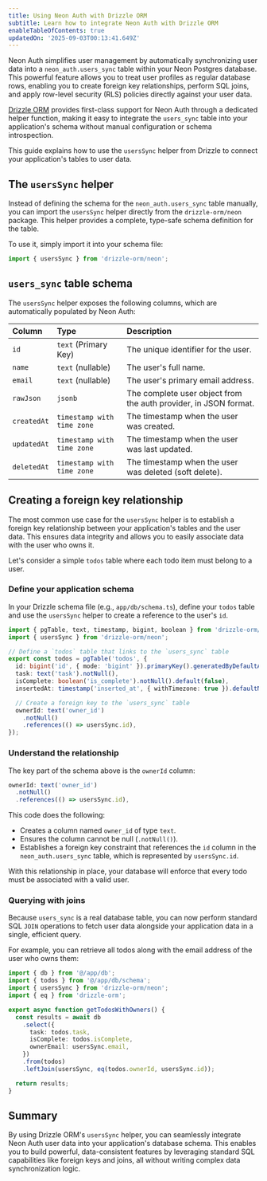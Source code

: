 ```yaml
---
title: Using Neon Auth with Drizzle ORM
subtitle: Learn how to integrate Neon Auth with Drizzle ORM
enableTableOfContents: true
updatedOn: '2025-09-03T00:13:41.649Z'
---
```


Neon Auth simplifies user management by automatically synchronizing user data into a `neon_auth.users_sync` table within your Neon Postgres database. This powerful feature allows you to treat user profiles as regular database rows, enabling you to create foreign key relationships, perform SQL joins, and apply row-level security (RLS) policies directly against your user data.

[Drizzle ORM](https://orm.drizzle.team/) provides first-class support for Neon Auth through a dedicated helper function, making it easy to integrate the `users_sync` table into your application's schema without manual configuration or schema introspection.

This guide explains how to use the `usersSync` helper from Drizzle to connect your application's tables to user data.

## The `usersSync` helper

Instead of defining the schema for the `neon_auth.users_sync` table manually, you can import the `usersSync` helper directly from the `drizzle-orm/neon` package. This helper provides a complete, type-safe schema definition for the table.

To use it, simply import it into your schema file:

```typescript
import { usersSync } from 'drizzle-orm/neon';
```

## `users_sync` table schema

The `usersSync` helper exposes the following columns, which are automatically populated by Neon Auth:

| Column      | Type                       | Description                                                      |
| :---------- | :------------------------- | :--------------------------------------------------------------- |
| `id`        | `text` (Primary Key)       | The unique identifier for the user.                              |
| `name`      | `text` (nullable)          | The user's full name.                                            |
| `email`     | `text` (nullable)          | The user's primary email address.                                |
| `rawJson`   | `jsonb`                    | The complete user object from the auth provider, in JSON format. |
| `createdAt` | `timestamp with time zone` | The timestamp when the user was created.                         |
| `updatedAt` | `timestamp with time zone` | The timestamp when the user was last updated.                    |
| `deletedAt` | `timestamp with time zone` | The timestamp when the user was deleted (soft delete).           |

## Creating a foreign key relationship

The most common use case for the `usersSync` helper is to establish a foreign key relationship between your application's tables and the user data. This ensures data integrity and allows you to easily associate data with the user who owns it.

Let's consider a simple `todos` table where each todo item must belong to a user.

### Define your application schema

In your Drizzle schema file (e.g., `app/db/schema.ts`), define your `todos` table and use the `usersSync` helper to create a reference to the user's `id`.

```typescript
import { pgTable, text, timestamp, bigint, boolean } from 'drizzle-orm/pg-core';
import { usersSync } from 'drizzle-orm/neon';

// Define a `todos` table that links to the `users_sync` table
export const todos = pgTable('todos', {
  id: bigint('id', { mode: 'bigint' }).primaryKey().generatedByDefaultAsIdentity(),
  task: text('task').notNull(),
  isComplete: boolean('is_complete').notNull().default(false),
  insertedAt: timestamp('inserted_at', { withTimezone: true }).defaultNow().notNull(),

  // Create a foreign key to the `users_sync` table
  ownerId: text('owner_id')
    .notNull()
    .references(() => usersSync.id),
});
```

### Understand the relationship

The key part of the schema above is the `ownerId` column:

```typescript
ownerId: text('owner_id')
  .notNull()
  .references(() => usersSync.id),
```

This code does the following:

- Creates a column named `owner_id` of type `text`.
- Ensures the column cannot be null (`.notNull()`).
- Establishes a foreign key constraint that references the `id` column in the `neon_auth.users_sync` table, which is represented by `usersSync.id`.

With this relationship in place, your database will enforce that every todo must be associated with a valid user.

### Querying with joins

Because `users_sync` is a real database table, you can now perform standard SQL `JOIN` operations to fetch user data alongside your application data in a single, efficient query.

For example, you can retrieve all todos along with the email address of the user who owns them:

```typescript
import { db } from '@/app/db';
import { todos } from '@/app/db/schema';
import { usersSync } from 'drizzle-orm/neon';
import { eq } from 'drizzle-orm';

export async function getTodosWithOwners() {
  const results = await db
    .select({
      task: todos.task,
      isComplete: todos.isComplete,
      ownerEmail: usersSync.email,
    })
    .from(todos)
    .leftJoin(usersSync, eq(todos.ownerId, usersSync.id));

  return results;
}
```

## Summary

By using Drizzle ORM's `usersSync` helper, you can seamlessly integrate Neon Auth user data into your application's database schema. This enables you to build powerful, data-consistent features by leveraging standard SQL capabilities like foreign keys and joins, all without writing complex data synchronization logic.
